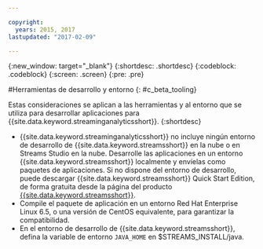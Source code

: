 ```yaml
---

copyright:
  years: 2015, 2017
lastupdated: "2017-02-09"

---
```


<!-- Attribute definitions --> 
{:new_window: target="_blank"}
{:shortdesc: .shortdesc}
{:codeblock: .codeblock}
{:screen: .screen}
{:pre: .pre}

#Herramientas de desarrollo y entorno
{: #c_beta_tooling}


Estas consideraciones se aplican a las herramientas y al entorno que se utiliza para desarrollar aplicaciones para {{site.data.keyword.streaminganalyticsshort}}.
{:shortdesc}


* {{site.data.keyword.streaminganalyticsshort}} no incluye ningún entorno de desarrollo de {{site.data.keyword.streamsshort}} en la nube o en Streams Studio en la nube. Desarrolle las aplicaciones en un entorno {{site.data.keyword.streamsshort}} localmente y envíelas como paquetes de aplicaciones. Si no dispone del entorno de desarrollo, puede descargar {{site.data.keyword.streamsshort}} Quick Start Edition, de forma gratuita desde la página del producto [{{site.data.keyword.streamsshort}}](https://www.ibm.com/analytics/us/en/technology/stream-computing/#products).
* Compile el paquete de aplicación en un entorno Red Hat Enterprise Linux 6.5, o una versión de CentOS equivalente, para garantizar la compatibilidad.
* En el entorno de desarrollo de {{site.data.keyword.streamsshort}}, defina la variable de entorno `JAVA_HOME` en $STREAMS_INSTALL/java.
